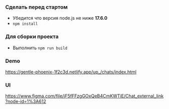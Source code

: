 ### Сделать перед стартом
- Убедится что версия node.js не ниже **17.6.0**
- `npm install`

### Для сборки проекта
- Выполнить `npm run build`

### Demo
https://gentle-phoenix-1f2c3d.netlify.app/up_/chats/index.html

### UI
https://www.figma.com/file/jF5fFFzgGOxQeB4CmKWTiE/Chat_external_link?node-id=1%3A612
